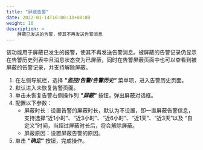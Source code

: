 ```yaml
---
title: "屏蔽告警"
date: 2022-01-14T16:00:33+08:00
weight: 10
description: >
    屏蔽已发送的告警，使其不再发送告警消息
---
```


该功能用于屏蔽已发生的报警，使其不再发送告警消息。被屏蔽的告警记录仍显示在告警历史列表中且消息状态变为已屏蔽，同时在告警屏蔽页面中也可以查看到被屏蔽的告警记录，并支持解除屏蔽。

1. 在左侧导航栏，选择 **_"监控/告警/告警历史"_** 菜单项，进入告警历史页面。
2. 默认进入未恢复告警页面。
2. 单击未恢复告警右侧操作列 **_"屏蔽"_** 按钮，弹出屏蔽对话框。
3. 配置以下参数：
    - 屏蔽时长：设置告警的屏蔽时长，默认为不设置，即一直屏蔽告警信息，支持选择“近1小时”、“近3小时”、“近6小时”、“近1天”、“近3天”以及 “自定义”时间，当超过屏蔽时长后，将会解除屏蔽。
    - 屏蔽原因：设置屏蔽告警的原因。
4. 单击 **_"确定"_** 按钮，完成操作。